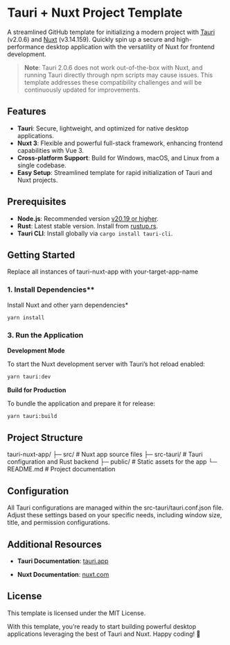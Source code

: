 # Tauri + Nuxt Project Template

A streamlined GitHub template for initializing a modern project with [Tauri](https://tauri.app/) (v2.0.6) and [Nuxt](https://nuxt.com/) (v3.14.159). Quickly spin up a secure and high-performance desktop application with the versatility of Nuxt for frontend development.

> **Note**: Tauri 2.0.6 does not work out-of-the-box with Nuxt, and running Tauri directly through npm scripts may cause issues. This template addresses these compatibility challenges and will be continuously updated for improvements.

## Features

- **Tauri**: Secure, lightweight, and optimized for native desktop applications.
- **Nuxt 3**: Flexible and powerful full-stack framework, enhancing frontend capabilities with Vue 3.
- **Cross-platform Support**: Build for Windows, macOS, and Linux from a single codebase.
- **Easy Setup**: Streamlined template for rapid initialization of Tauri and Nuxt projects.

## Prerequisites

- **Node.js**: Recommended version [v20.19 or higher](https://nodejs.org/en/).
- **Rust**: Latest stable version. Install from [rustup.rs](https://rustup.rs/).
- **Tauri CLI**: Install globally via `cargo install tauri-cli`.

## Getting Started


Replace all instances of tauri-nuxt-app with your-target-app-name

### 1. Install Dependencies\*\*

Install Nuxt and other yarn dependencies\*

```bash
yarn install
```

### 3. Run the Application

**Development Mode**

To start the Nuxt development server with Tauri’s hot reload enabled:

```bash
yarn tauri:dev
```

**Build for Production**

To bundle the application and prepare it for release:

```bash
yarn tauri:build
```

## Project Structure

tauri-nuxt-app/
├─ src/ # Nuxt app source files
├─ src-tauri/ # Tauri configuration and Rust backend
├─ public/ # Static assets for the app
└─ README.md # Project documentation

## Configuration

All Tauri configurations are managed within the src-tauri/tauri.conf.json file. Adjust these settings based on your specific needs, including window size, title, and permission configurations.

## Additional Resources

- **Tauri Documentation**: [tauri.app](https://tauri.app/v2/)

- **Nuxt Documentation**: [nuxt.com](https://nuxt.com/docs/getting-started/introduction)

## License

This template is licensed under the MIT License.

With this template, you’re ready to start building powerful desktop applications leveraging the best of Tauri and Nuxt. Happy coding! 🎉
